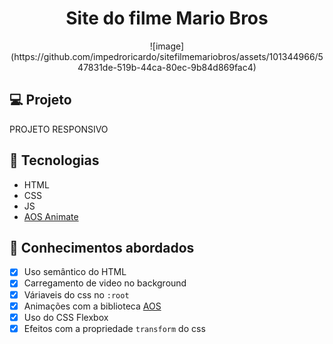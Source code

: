 <h1 align="center">
  Site do filme Mario Bros
</h1>

<p align="center">
![image](https://github.com/impedroricardo/sitefilmemariobros/assets/101344966/547831de-519b-44ca-80ec-9b84d869fac4)
</p>

## 💻 Projeto

PROJETO RESPONSIVO

## 🚀 Tecnologias

- HTML
- CSS
- JS
- [AOS Animate](https://michalsnik.github.io/aos/)

## 📔 Conhecimentos abordados

- [x] Uso semântico do HTML
- [x] Carregamento de video no background
- [x] Váriaveis do css no `:root`
- [x] Animações com a biblioteca [AOS](https://michalsnik.github.io/aos/)
- [x] Uso do CSS Flexbox
- [x] Efeitos com a propriedade `transform` do css
